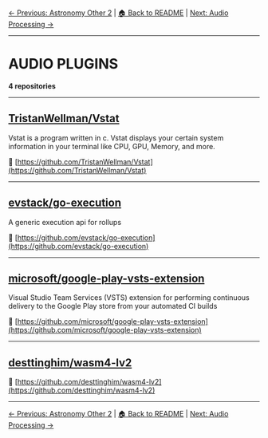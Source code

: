 [← Previous: Astronomy Other 2](astronomy-other-2.txt) | [🏠 Back to README](../README.md) | [Next: Audio Processing →](audio-processing.txt)

---

# AUDIO PLUGINS

**4 repositories**

---

## [TristanWellman/Vstat](https://github.com/TristanWellman/Vstat)

Vstat is a program written in c. Vstat displays your certain system information in your terminal like CPU, GPU, Memory, and more.

🔗 [https://github.com/TristanWellman/Vstat](https://github.com/TristanWellman/Vstat)

---

## [evstack/go-execution](https://github.com/evstack/go-execution)

A generic execution api for rollups

🔗 [https://github.com/evstack/go-execution](https://github.com/evstack/go-execution)

---

## [microsoft/google-play-vsts-extension](https://github.com/microsoft/google-play-vsts-extension)

Visual Studio Team Services (VSTS) extension for performing continuous delivery to the Google Play store from your automated CI builds

🔗 [https://github.com/microsoft/google-play-vsts-extension](https://github.com/microsoft/google-play-vsts-extension)

---

## [desttinghim/wasm4-lv2](https://github.com/desttinghim/wasm4-lv2)



🔗 [https://github.com/desttinghim/wasm4-lv2](https://github.com/desttinghim/wasm4-lv2)

---


[← Previous: Astronomy Other 2](astronomy-other-2.txt) | [🏠 Back to README](../README.md) | [Next: Audio Processing →](audio-processing.txt)
